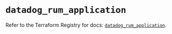 # `datadog_rum_application`

Refer to the Terraform Registry for docs: [`datadog_rum_application`](https://registry.terraform.io/providers/datadog/datadog/3.38.0/docs/resources/rum_application).
